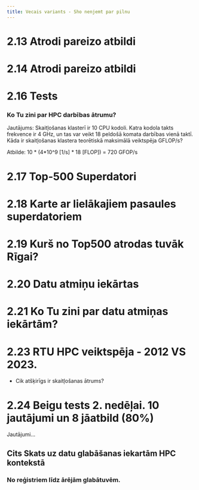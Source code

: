 ```yaml
---
title: Vecais variants - Sho nenjemt par pilnu
---
```



# 2.13 Atrodi pareizo atbildi

# 2.14 Atrodi pareizo atbildi

<!-- # 2.15 HPC darbības ātrums. -->

<!-- :include-markdown: mds/1_12.md -->

<!-- - Kas ir _darbības ātrums_?
- Kas ir FLOP/s?
- Kas ir MEGAFLOP/s?
- Kas ir GIGAFLOP/s?
- Kas ir EXAFLOP/s? -->

# 2.16 Tests 

### Ko Tu zini par HPC darbības ātrumu?

Jautājums: Skaitļošanas klasterī ir 10 CPU kodoli. Katra kodola takts frekvence ir 4 GHz, un tas var veikt 18 peldošā komata darbības vienā taktī. Kāda ir skaitļošanas klastera teorētiskā maksimālā veiktspēja GFLOP/s?

Atbilde: 10 * (4*10^9 [1/s] * 18 [FLOP]) = 720 GFOP/s

# 2.17 Top-500 Superdatori

# 2.18 Karte ar lielākajiem pasaules superdatoriem

# 2.19 Kurš no Top500 atrodas tuvāk Rīgai?

# 2.20 Datu atmiņu iekārtas

# 2.21 Ko Tu zini par datu atmiņas iekārtām?

# 2.23 RTU HPC veiktspēja - 2012 VS 2023. 

- Cik atšķirīgs ir skaitļošanas ātrums?

# 2.24 Beigu tests 2. nedēļai. 10 jautājumi un 8 jāatbild (80%)

Jautājumi...


## Cits Skats uz datu glabāšanas iekartām HPC kontekstā

### No reģistriem līdz ārējām glabātuvēm.



<!-- :include-image: pix/HPC-KLASTERA-MODELIS.png {title: "HPC Klāsteris AAA I", mobileOnly: true} -->
<!-- :include-image: pix/DATU-MODELIS-KLASTERII.png {title: "HPC Klāsteris II", desktopOnly:true,fit: true, collapsed: false} -->
